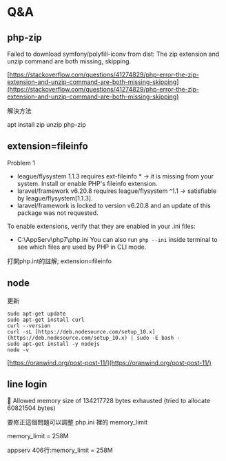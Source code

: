 # Q&A

## php-zip
Failed to download symfony/polyfill-iconv from dist: The zip extension and unzip command are both missing, skipping.

[https://stackoverflow.com/questions/41274829/php-error-the-zip-extension-and-unzip-command-are-both-missing-skipping](https://stackoverflow.com/questions/41274829/php-error-the-zip-extension-and-unzip-command-are-both-missing-skipping)

解決方法

apt install zip unzip php-zip

## extension=fileinfo
Problem 1
- league/flysystem 1.1.3 requires ext-fileinfo * -> it is missing from your system. Install or enable PHP's fileinfo extension.
- laravel/framework v6.20.8 requires league/flysystem ^1.1 -> satisfiable by league/flysystem[1.1.3].
- laravel/framework is locked to version v6.20.8 and an update of this package was not requested.

To enable extensions, verify that they are enabled in your .ini files:
- C:\AppServ\php7\php.ini
You can also run `php --ini` inside terminal to see which files are used by PHP in CLI mode.

打開php.int的註解;
extension=fileinfo


## node
更新

~~~
sudo apt-get update
sudo apt-get install curl
curl --version
curl -sL [https://deb.nodesource.com/setup_10.x](https://deb.nodesource.com/setup_10.x) | sudo -E bash -
sudo apt-get install -y nodejs
node -v
~~~

[https://oranwind.org/post-post-11/](https://oranwind.org/post-post-11/)


## line login

🧨 Allowed memory size of 134217728 bytes exhausted (tried to allocate 60821504 bytes)

要修正這個問題可以調整 php.ini 裡的 memory_limit


memory_limit = 258M

appserv
406行:memory_limit = 258M